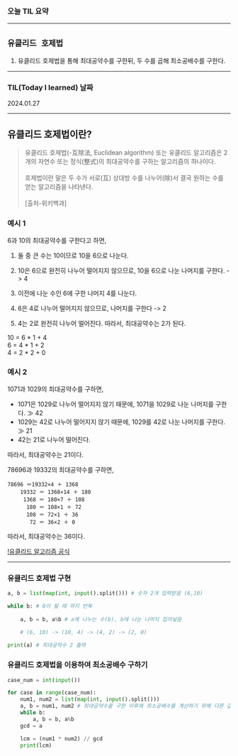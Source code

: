 ### 오늘 TIL 요약 
-------
`유클리드 호제법` 
-------

1. 유클리드 호제법을 통해 최대공약수를 구한뒤, 두 수를 곱해 최소공배수를 구한다. 

-------
### TIL(Today I learned) 날짜

2024.01.27

-------

## 유클리드 호제법이란? 
>유클리드 호제법(-互除法, Euclidean algorithm) 또는 유클리드 알고리즘은 2개의 자연수 또는 정식(整式)의 최대공약수를 구하는 알고리즘의 하나이다. </br><br/>호제법이란 말은 두 수가 서로(互) 상대방 수를 나누어(除)서 결국 원하는 수를 얻는 알고리즘을 나타낸다.<br/></br>[출처-위키백과]


### 예시 1

6과 10의 최대공약수를 구한다고 하면,<br/>

1. 둘 중 큰 수는 10이므로 10을 6으로 나눈다.

2. 10은 6으로 완전히 나누어 떨어지지 않으므로, 10을 6으로 나눈 나머지를 구한다. -> 4

3. 이전에 나눈 수인 6에 구한 나머지 4를 나눈다.

4. 6은 4로 나누어 떨어지지 않으므로, 나머지를 구한다 -> 2

5. 4는 2로 완전히 나누어 떨어진다. 따라서, 최대공약수는 2가 된다. 

10 = 6 * 1 + 4<br/>
6 = 4 * 1 + 2<br/>
4 = 2 * 2 + 0<br/>

### 예시 2 

1071과 1029의 최대공약수를 구하면,

- 1071은 1029로 나누어 떨어지지 않기 때문에, 1071을 1029로 나눈 나머지를 구한다. ≫ 42
- 1029는 42로 나누어 떨어지지 않기 때문에, 1029를 42로 나눈 나머지를 구한다. ≫ 21
- 42는 21로 나누어 떨어진다.

따라서, 최대공약수는 21이다.

78696과 19332의 최대공약수를 구하면,

```
78696 ＝19332×4 ＋ 1368
    19332 ＝ 1368×14 ＋ 180
     1368 ＝ 180×7 ＋ 108
      180 ＝ 108×1 ＋ 72
      108 ＝ 72×1 ＋ 36
       72 ＝ 36×2 ＋ 0

```

따라서, 최대공약수는 36이다.

[!유클리드 알고리즘 공식](./TIL_image/Euclidean%20algorithm.PNG)

------

### 유클리드 호제법 구현

```python
a, b = list(map(int, input().split())) # 숫자 2개 입력받음 (6,10)

while b: # 0이 될 때 까지 반복
    
    a, b = b, a%b # a에 나누는 수(b), b에 나눈 나머지 집어넣음 
    
    # (6, 10) -> (10, 4) -> (4, 2) -> (2, 0)

print(a) # 최대공약수 2 출력 
```

### 유클리드 호제법을 이용하여 최소공배수 구하기 

```python
case_num = int(input())  

for case in range(case_num):
    num1, num2 = list(map(int, input().split())) 
    a, b = num1, num2 # 최대공약수를 구한 이후에 최소공배수를 계산하기 위해 다른 값에 저장
    while b:
        a, b = b, a%b 
    gcd = a

    lcm = (num1 * num2) // gcd
    print(lcm)
```

